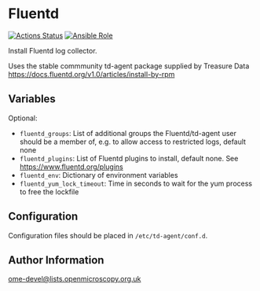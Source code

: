 Fluentd
=======

[![Actions Status](https://github.com/ome/ansible-role-fluentd/workflows/Molecule/badge.svg)](https://github.com/ome/ansible-role-fluentd/actions)
[![Ansible Role](https://img.shields.io/ansible/role/41884.svg)](https://galaxy.ansible.com/ome/fluentd/)

Install Fluentd log collector.

Uses the stable commmunity td-agent package supplied by Treasure Data https://docs.fluentd.org/v1.0/articles/install-by-rpm


Variables
---------

Optional:
- `fluentd_groups`: List of additional groups the Fluentd/td-agent user should be a member of, e.g. to allow access to restricted logs, default none
- `fluentd_plugins`: List of Fluentd plugins to install, default none. See https://www.fluentd.org/plugins
- `fluentd_env`: Dictionary of environment variables
- `fluentd_yum_lock_timeout`: Time in seconds to wait for the yum process to free the lockfile


Configuration
-------------

Configuration files should be placed in `/etc/td-agent/conf.d`.


Author Information
------------------

ome-devel@lists.openmicroscopy.org.uk
